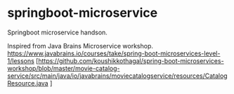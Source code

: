 # springboot-microservice
Springboot microservice handson.

Inspired from Java Brains Microservice workshop.
https://www.javabrains.io/courses/take/spring-boot-microservices-level-1/lessons
[https://github.com/koushikkothagal/spring-boot-microservices-workshop/blob/master/movie-catalog-service/src/main/java/io/javabrains/moviecatalogservice/resources/CatalogResource.java
]
